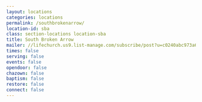 ```yaml
---
layout: locations
categories: locations
permalink: /southbrokenarrow/
location-id: sba
class: section-locations location-sba
title: South Broken Arrow
mailer: //lifechurch.us9.list-manage.com/subscribe/post?u=c0240abc973a6151f715cd1ee&amp;id=cea09ba1cd
times: false
serving: false
events: false
opendoor: false
chazown: false
baptism: false
restore: false
connect: false
---
```

